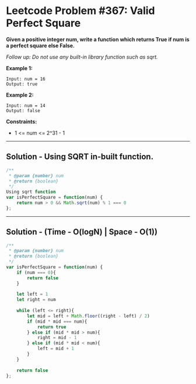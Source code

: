 # Leetcode Problem #367: Valid Perfect Square

**Given a positive integer num, write a function which returns True if num is a perfect square else False.**

_Follow up: Do not use any built-in library function such as sqrt._

**Example 1:**

```
Input: num = 16
Output: true
```

**Example 2:**

```
Input: num = 14
Output: false
```

**Constraints:**
- 1 <= num <= 2^31 - 1
---

## Solution - Using SQRT in-built function.

```javascript
/**
 * @param {number} num
 * @return {boolean}
 */
Using sqrt function
var isPerfectSquare = function(num) {
    return num > 0 && Math.sqrt(num) % 1 === 0
};

```
---

## Solution - (Time - O(logN) | Space - O(1))

```javascript
/**
 * @param {number} num
 * @return {boolean}
 */
var isPerfectSquare = function(num) {
    if (num === 0){
        return false
    }
    
    let left = 1
    let right = num
    
    while (left <= right){
        let mid = left + Math.floor((right - left) / 2)
        if (mid * mid === num){
            return true
        } else if (mid * mid > num){
            right = mid - 1
        } else if (mid * mid < num){
            left = mid + 1
        } 
    }
    
    return false
};
```
